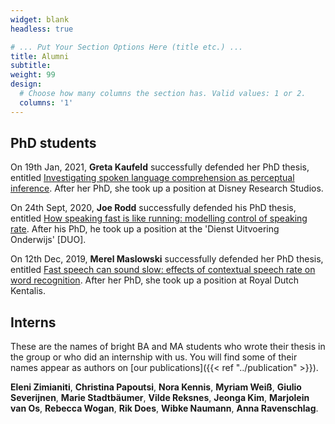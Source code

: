 ```yaml
---
widget: blank
headless: true

# ... Put Your Section Options Here (title etc.) ...
title: Alumni
subtitle: 
weight: 99
design:
  # Choose how many columns the section has. Valid values: 1 or 2.
  columns: '1'
---
```


## PhD students
On 19th Jan, 2021, **Greta Kaufeld** successfully defended her PhD thesis, entitled [Investigating spoken language comprehension as perceptual inference](https://repository.ubn.ru.nl/bitstream/handle/2066/228260/228260.pdf). After her PhD, she took up a position at Disney Research Studios.

On 24th Sept, 2020, **Joe Rodd** successfully defended his PhD thesis, entitled [How speaking fast is like running: modelling control of speaking rate](https://pure.mpg.de/rest/items/item_3248326_2/component/file_3248327/content). After his PhD, he took up a position at the 'Dienst Uitvoering Onderwijs' [DUO].

On 12th Dec, 2019, **Merel Maslowski** successfully defended her PhD thesis, entitled [Fast speech can sound slow: effects of contextual speech rate on word recognition](https://pure.mpg.de/rest/items/item_3169875_4/component/file_3169876/content). After her PhD, she took up a position at Royal Dutch Kentalis.

## Interns
These are the names of bright BA and MA students who wrote their thesis in the group or who did an internship with us. You will find some of their names appear as authors on [our publications]({{< ref "../publication" >}}).

**Eleni Zimianiti**, **Christina Papoutsi**, **Nora Kennis**, **Myriam Weiß**, **Giulio Severijnen**, **Marie Stadtbäumer**, **Vilde Reksnes**, **Jeonga Kim**, **Marjolein van Os**, **Rebecca Wogan**, **Rik Does**, **Wibke Naumann**, **Anna Ravenschlag**.
